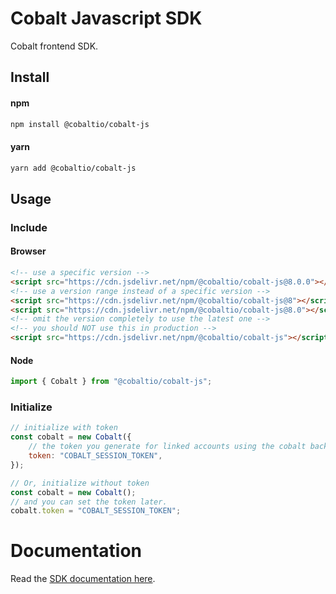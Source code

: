 # Cobalt Javascript SDK
Cobalt frontend SDK.

## Install

#### npm
```bash
npm install @cobaltio/cobalt-js
```

#### yarn
```bash
yarn add @cobaltio/cobalt-js
```

## Usage

### Include

#### Browser
```html
<!-- use a specific version -->
<script src="https://cdn.jsdelivr.net/npm/@cobaltio/cobalt-js@8.0.0"></script>
<!-- use a version range instead of a specific version -->
<script src="https://cdn.jsdelivr.net/npm/@cobaltio/cobalt-js@8"></script>
<script src="https://cdn.jsdelivr.net/npm/@cobaltio/cobalt-js@8.0"></script>
<!-- omit the version completely to use the latest one -->
<!-- you should NOT use this in production -->
<script src="https://cdn.jsdelivr.net/npm/@cobaltio/cobalt-js"></script>
```

#### Node
```js
import { Cobalt } from "@cobaltio/cobalt-js";
```

### Initialize
```js
// initialize with token
const cobalt = new Cobalt({
    // the token you generate for linked accounts using the cobalt backend SDK
    token: "COBALT_SESSION_TOKEN",
});

// Or, initialize without token
const cobalt = new Cobalt();
// and you can set the token later.
cobalt.token = "COBALT_SESSION_TOKEN";
```

# Documentation

Read the [SDK documentation here](https://gocobalt.github.io/cobalt-js).
